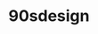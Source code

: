 ---
title: 90sdesign
crosslinks:
- VaporwaveAesthetics
- 90s
- 90sCommercials
- juxtaposition
- Throwers
- context
- 00sdesign
---